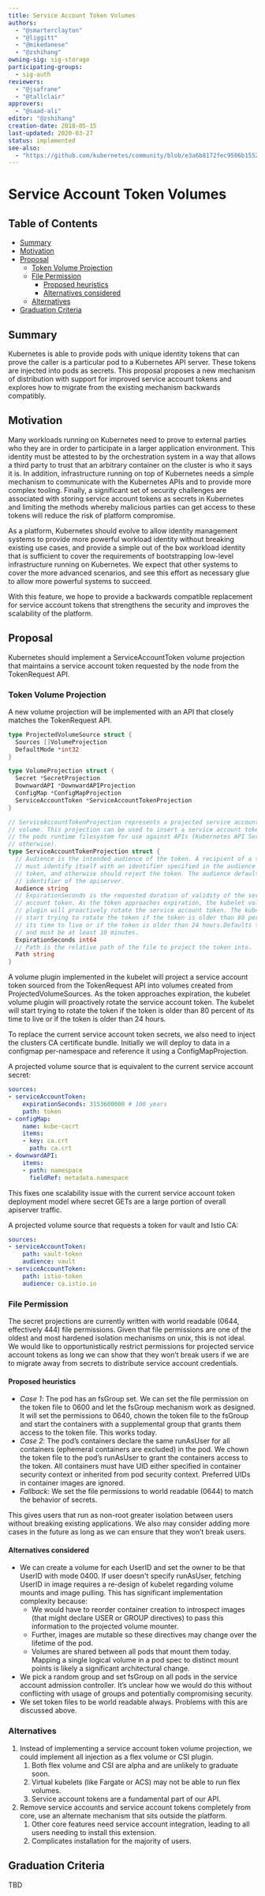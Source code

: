```yaml
---
title: Service Account Token Volumes
authors:
  - "@smarterclayton"
  - "@liggitt"
  - "@mikedanese"
  - "@zshihang"
owning-sig: sig-storage
participating-groups:
  - sig-auth
reviewers:
  - "@jsafrane"
  - "@tallclair"
approvers:
  - "@saad-ali"
editor: "@zshihang"
creation-date: 2018-05-15
last-updated: 2020-03-27
status: implemented
see-also:
  - "https://github.com/kubernetes/community/blob/e3a6b8172fec9506b15520549e52be683e30cbfb/contributors/design-proposals/storage/svcacct-token-volume-source.md"
---
```


# Service Account Token Volumes

## Table of Contents

<!-- toc -->
- [Summary](#summary)
- [Motivation](#motivation)
- [Proposal](#proposal)
  - [Token Volume Projection](#token-volume-projection)
  - [File Permission](#file-permission)
    - [Proposed heuristics](#proposed-heuristics)
    - [Alternatives considered](#alternatives-considered)
  - [Alternatives](#alternatives)
- [Graduation Criteria](#graduation-criteria)
<!-- /toc -->

## Summary

Kubernetes is able to provide pods with unique identity tokens that can prove
the caller is a particular pod to a Kubernetes API server. These tokens are
injected into pods as secrets. This proposal proposes a new mechanism of
distribution with support for improved service account tokens and explores how
to migrate from the existing mechanism backwards compatibly.

## Motivation

Many workloads running on Kubernetes need to prove to external parties who they
are in order to participate in a larger application environment. This identity
must be attested to by the orchestration system in a way that allows a third
party to trust that an arbitrary container on the cluster is who it says it is.
In addition, infrastructure running on top of Kubernetes needs a simple
mechanism to communicate with the Kubernetes APIs and to provide more complex
tooling. Finally, a significant set of security challenges are associated with
storing service account tokens as secrets in Kubernetes and limiting the methods
whereby malicious parties can get access to these tokens will reduce the risk of
platform compromise.

As a platform, Kubernetes should evolve to allow identity management systems to
provide more powerful workload identity without breaking existing use cases, and
provide a simple out of the box workload identity that is sufficient to cover
the requirements of bootstrapping low-level infrastructure running on
Kubernetes. We expect that other systems to cover the more advanced scenarios,
and see this effort as necessary glue to allow more powerful systems to succeed.

With this feature, we hope to provide a backwards compatible replacement for
service account tokens that strengthens the security and improves the
scalability of the platform.

## Proposal

Kubernetes should implement a ServiceAccountToken volume projection that
maintains a service account token requested by the node from the TokenRequest
API.

### Token Volume Projection

A new volume projection will be implemented with an API that closely matches the
TokenRequest API.

```go
type ProjectedVolumeSource struct {
  Sources []VolumeProjection
  DefaultMode *int32
}

type VolumeProjection struct {
  Secret *SecretProjection
  DownwardAPI *DownwardAPIProjection
  ConfigMap *ConfigMapProjection
  ServiceAccountToken *ServiceAccountTokenProjection
}

// ServiceAccountTokenProjection represents a projected service account token
// volume. This projection can be used to insert a service account token into
// the pods runtime filesystem for use against APIs (Kubernetes API Server or
// otherwise).
type ServiceAccountTokenProjection struct {
  // Audience is the intended audience of the token. A recipient of a token
  // must identify itself with an identifier specified in the audience of the
  // token, and otherwise should reject the token. The audience defaults to the
  // identifier of the apiserver.
  Audience string
  // ExpirationSeconds is the requested duration of validity of the service
  // account token. As the token approaches expiration, the kubelet volume
  // plugin will proactively rotate the service account token. The kubelet will
  // start trying to rotate the token if the token is older than 80 percent of
  // its time to live or if the token is older than 24 hours.Defaults to 1 hour
  // and must be at least 10 minutes.
  ExpirationSeconds int64
  // Path is the relative path of the file to project the token into.
  Path string
}
```

A volume plugin implemented in the kubelet will project a service account token
sourced from the TokenRequest API into volumes created from
ProjectedVolumeSources. As the token approaches expiration, the kubelet volume
plugin will proactively rotate the service account token. The kubelet will start
trying to rotate the token if the token is older than 80 percent of its time to
live or if the token is older than 24 hours.

To replace the current service account token secrets, we also need to inject the
clusters CA certificate bundle. Initially we will deploy to data in a configmap
per-namespace and reference it using a ConfigMapProjection.

A projected volume source that is equivalent to the current service account
secret:

```yaml
sources:
- serviceAccountToken:
    expirationSeconds: 3153600000 # 100 years
    path: token
- configMap:
    name: kube-cacrt
    items:
    - key: ca.crt
      path: ca.crt
- downwardAPI:
    items:
    - path: namespace
      fieldRef: metadata.namespace
```

This fixes one scalability issue with the current service account token
deployment model where secret GETs are a large portion of overall apiserver
traffic.

A projected volume source that requests a token for vault and Istio CA:

```yaml
sources:
- serviceAccountToken:
    path: vault-token
    audience: vault
- serviceAccountToken:
    path: istio-token
    audience: ca.istio.io
```

### File Permission

The secret projections are currently written with world readable (0644,
effectively 444) file permissions. Given that file permissions are one of the
oldest and most hardened isolation mechanisms on unix, this is not ideal.
We would like to opportunistically restrict permissions for projected service
account tokens as long we can show that they won’t break users if we are to
migrate away from secrets to distribute service account credentials.

#### Proposed heuristics

+   *Case 1*: The pod has an fsGroup set. We can set the file permission on the
    token file to 0600 and let the fsGroup mechanism work as designed. It will
    set the permissions to 0640, chown the token file to the fsGroup and start
    the containers with a supplemental group that grants them access to the
    token file. This works today.
+   *Case 2*: The pod’s containers declare the same runAsUser for all containers
    (ephemeral containers are excluded) in the pod. We chown the token file to
    the pod’s runAsUser to grant the containers access to the token. All
    containers must have UID either specified in container security context or
    inherited from pod security context. Preferred UIDs in container images are
    ignored.
+   *Fallback*: We set the file permissions to world readable (0644) to match
    the behavior of secrets.

This gives users that run as non-root greater isolation between users without
breaking existing applications. We also may consider adding more cases in the
future as long as we can ensure that they won’t break users.

#### Alternatives considered

+   We can create a volume for each UserID and set the owner to be that UserID
    with mode 0400. If user doesn't specify runAsUser, fetching UserID in image
    requires a re-design of kubelet regarding volume mounts and image pulling.
    This has significant implementation complexity because:
    +   We would have to reorder container creation to introspect images (that
        might declare USER or GROUP directives) to pass this information to the
        projected volume mounter.
    +   Further, images are mutable so these directives may change over the
        lifetime of the pod.
    +   Volumes are shared between all pods that mount them today. Mapping a
        single logical volume in a pod spec to distinct mount points is likely a
        significant architectural change.
+   We pick a random group and set fsGroup on all pods in the service account
    admission controller. It’s unclear how we would do this without conflicting
    with usage of groups and potentially compromising security.
+   We set token files to be world readable always. Problems with this are
    discussed above.

### Alternatives

1.  Instead of implementing a service account token volume projection, we could
    implement all injection as a flex volume or CSI plugin.
    1.  Both flex volume and CSI are alpha and are unlikely to graduate soon.
    1.  Virtual kubelets (like Fargate or ACS) may not be able to run flex
        volumes.
    1.  Service account tokens are a fundamental part of our API.
1.  Remove service accounts and service account tokens completely from core, use
    an alternate mechanism that sits outside the platform.
    1.  Other core features need service account integration, leading to all
        users needing to install this extension.
    1.  Complicates installation for the majority of users.

## Graduation Criteria

TBD
